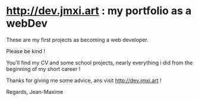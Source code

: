 # <http://dev.jmxi.art> : my portfolio as a webDev

These are my first projects as becoming a web developer.

Please be kind !

You'll find my CV and some school projects, nearly everything i did from the beginning of my short career !

Thanks for giving me some advice, ans visit <http://dev.jmxi.art> !

Regards, Jean-Maxime
